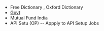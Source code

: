 - Free Dictionary , Oxford Dictionary
- [Govt](https://www.data.gov.in/resource/fund-allocation-and-expenditure-department-science-and-technology-2016-17-2020-21#api)
- Mutual Fund India
- API Setu (OP) -- Appply to API Setup Jobs


